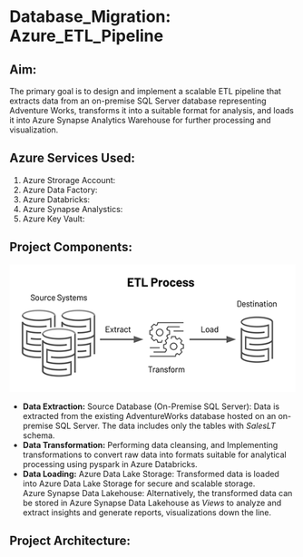 # Database_Migration: Azure_ETL_Pipeline
## Aim:
The primary goal is to design and implement a scalable ETL pipeline that extracts data from an on-premise SQL Server database representing Adventure Works, transforms it into a suitable format for analysis, and loads it into Azure Synapse Analytics Warehouse for further processing and visualization.

## Azure Services Used:
1. Azure Strorage Account:
2. Azure Data Factory:
3. Azure Databricks:
4. Azure Synapse Analystics:
5. Azure Key Vault:

## Project Components:
<p align='center'>
  <img src="images/etl-process-image.png">
</p>

- **Data Extraction:** Source Database (On-Premise SQL Server): Data is extracted from the existing AdventureWorks database hosted on an on-premise SQL Server. The data includes only the tables with *SalesLT* schema.  
- **Data Transformation:**  Performing data cleansing, and Implementing transformations to convert raw data into formats suitable for analytical processing using pyspark in Azure Databricks.  
- **Data Loading:** Azure Data Lake Storage: Transformed data is loaded into Azure Data Lake Storage for secure and scalable storage.  
Azure Synapse Data Lakehouse: Alternatively, the transformed data can be stored in Azure
Synapse Data Lakehouse as *Views* to analyze and extract insights and generate reports, visualizations down the line.

## Project Architecture:



